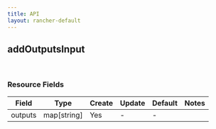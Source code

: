 ```yaml
---
title: API
layout: rancher-default
---
```


## addOutputsInput



​
### Resource Fields

Field | Type | Create | Update | Default | Notes
---|---|---|---|---|---
outputs | map[string] | Yes | - | - | 












​
